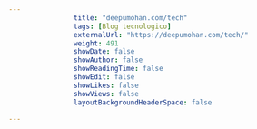 ---
                title: "deepumohan.com/tech"
                tags: [Blog tecnologico]
                externalUrl: "https://deepumohan.com/tech/"
                weight: 491
                showDate: false
                showAuthor: false
                showReadingTime: false
                showEdit: false
                showLikes: false
                showViews: false
                layoutBackgroundHeaderSpace: false
                ---

